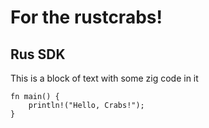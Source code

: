 # For the rustcrabs!

## Rus SDK

<!-- pull_from: zig-sdk.md, block: some_block -->

<!-- block: some_block -->
This is a block of text with some zig code in it

```
fn main() {
    println!("Hello, Crabs!");
}

```
<!-- end_block -->
